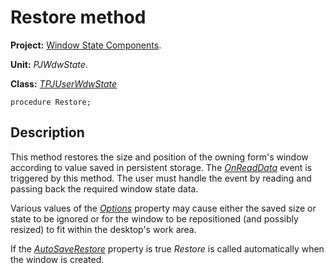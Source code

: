 <a href='Hidden comment: 
$Rev$
$Date$
'></a>

# Restore method #

**Project:** [Window State Components](WindowStateComponents.md).

**Unit:** _PJWdwState_.

**Class:** _[TPJUserWdwState](TPJUserWdwState.md)_

```
procedure Restore;
```

## Description ##

This method restores the size and position of the owning form's window according to value saved in persistent storage. The _[OnReadData](TPJUserWdwStateOnReadData.md)_ event is triggered by this method. The user must handle the event by reading and passing back the required window state data.

Various values of the _[Options](TPJCustomWdwStateOptions.md)_ property may cause either the saved size or state to be ignored or for the window to be repositioned (and possibly resized) to fit within the desktop's work area.

If the _[AutoSaveRestore](TPJCustomWdwStateAutoSaveRestore.md)_ property is true _Restore_ is called automatically when the window is created.